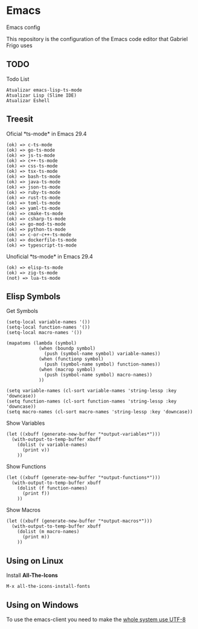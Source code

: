 # Emacs
Emacs config

This repository is the configuration of the Emacs code editor that Gabriel Frigo uses

## TODO
Todo List
```
Atualizar emacs-lisp-ts-mode
Atualizar Lisp (Slime IDE)
Atualizar Eshell
```

## Treesit
Oficial \*ts-mode\* in Emacs 29.4
```
(ok) => c-ts-mode
(ok) => go-ts-mode
(ok) => js-ts-mode
(ok) => c++-ts-mode
(ok) => css-ts-mode
(ok) => tsx-ts-mode
(ok) => bash-ts-mode
(ok) => java-ts-mode
(ok) => json-ts-mode
(ok) => ruby-ts-mode
(ok) => rust-ts-mode
(ok) => toml-ts-mode
(ok) => yaml-ts-mode
(ok) => cmake-ts-mode
(ok) => csharp-ts-mode
(ok) => go-mod-ts-mode
(ok) => python-ts-mode
(ok) => c-or-c++-ts-mode
(ok) => dockerfile-ts-mode
(ok) => typescript-ts-mode
```

Unoficial \*ts-mode\* in Emacs 29.4
```
(ok) => elisp-ts-mode
(ok) => zig-ts-mode
(not) => lua-ts-mode
```

## Elisp Symbols
Get Symbols
``` elisp
(setq-local variable-names '())
(setq-local function-names '())
(setq-local macro-names '())

(mapatoms (lambda (symbol)
            (when (boundp symbol)
              (push (symbol-name symbol) variable-names))
            (when (functionp symbol)
              (push (symbol-name symbol) function-names))
            (when (macrop symbol)
              (push (symbol-name symbol) macro-names))
            ))

(setq variable-names (cl-sort variable-names 'string-lessp :key 'downcase))
(setq function-names (cl-sort function-names 'string-lessp :key 'downcase))
(setq macro-names (cl-sort macro-names 'string-lessp :key 'downcase))
```

Show Variables
``` elisp
(let ((xbuff (generate-new-buffer "*output-variables*")))
  (with-output-to-temp-buffer xbuff
    (dolist (v variable-names)
      (print v))
    ))
```

Show Functions
``` elisp
(let ((xbuff (generate-new-buffer "*output-functions*")))
  (with-output-to-temp-buffer xbuff
    (dolist (f function-names)
      (print f))
    ))
```

Show Macros
``` elisp
(let ((xbuff (generate-new-buffer "*output-macros*")))
  (with-output-to-temp-buffer xbuff
    (dolist (m macro-names)
      (print m))
    ))
```

## Using on Linux
Install __All-The-Icons__
```
M-x all-the-icons-install-fonts
```

## Using on Windows
To use the emacs-client you need to make the [whole system use UTF-8](https://scholarslab.lib.virginia.edu/learn-twarc/08-win-region-settings)